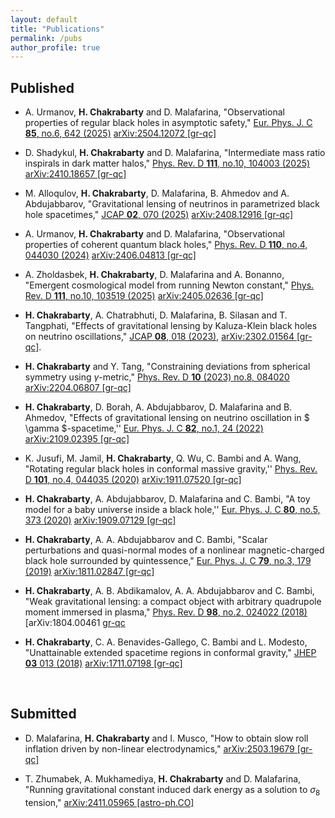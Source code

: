 ```yaml
---
layout: default
title: "Publications"
permalink: /pubs
author_profile: true
---
```



## Published


* A. Urmanov, <b>H. Chakrabarty</b> and D. Malafarina,
"Observational properties of regular black holes in asymptotic safety,"
[Eur. Phys. J. C <b>85</b>, no.6, 642 (2025)](https://doi.org/10.1140/epjc/s10052-025-14377-6)
[arXiv:2504.12072 [gr-qc]](https://arxiv.org/pdf/2504.12072)

* D. Shadykul, <b>H. Chakrabarty</b> and D. Malafarina,
"Intermediate mass ratio inspirals in dark matter halos,"
[Phys. Rev. D <b>111</b>, no.10, 104003 (2025)](https://doi.org/10.1103/PhysRevD.111.104003)
[arXiv:2410.18657 [gr-qc]](https://arxiv.org/pdf/2410.18657)

* M. Alloqulov, <b>H. Chakrabarty</b>, D. Malafarina, B. Ahmedov and A. Abdujabbarov,
"Gravitational lensing of neutrinos in parametrized black hole spacetimes,"
[JCAP <b>02</b>, 070 (2025)](https://doi.org/10.1088/1475-7516/2025/02/070)
[arXiv:2408.12916 [gr-qc]](https://arxiv.org/pdf/2408.12916)

* A. Urmanov, <b>H. Chakrabarty</b> and D. Malafarina,
"Observational properties of coherent quantum black holes,"
[Phys. Rev. D <b>110</b>, no.4, 044030 (2024)](https://doi.org/10.1103/PhysRevD.110.044030)
[arXiv:2406.04813 [gr-qc]](https://arxiv.org/pdf/2406.04813)

* A. Zholdasbek, <b>H. Chakrabarty</b>, D. Malafarina and A. Bonanno,
"Emergent cosmological model from running Newton constant,"
[Phys. Rev. D <b>111</b>, no.10, 103519 (2025)](https://doi.org/10.1103/PhysRevD.111.103519)
[arXiv:2405.02636 [gr-qc]](https://arxiv.org/pdf/2405.02636)

* <b>H. Chakrabarty</b>, A. Chatrabhuti, D. Malafarina, B. Silasan and T. Tangphati,
"Effects of gravitational lensing by Kaluza-Klein black holes on neutrino oscillations,"
[JCAP <b>08</b>, 018 (2023)](https://doi.org/10.1088/1475-7516/2023/08/018),
[arXiv:2302.01564 [gr-qc]](https://arxiv.org/pdf/2302.01564).

* <b>H. Chakrabarty</b> and Y. Tang,
"Constraining deviations from spherical symmetry using $\gamma$-metric,"
[Phys. Rev. D <b>10</b> (2023) no.8, 084020](https://doi.org/10.1103/PhysRevD.107.084020)
[arXiv:2204.06807 [gr-qc]](https://arxiv.org/pdf/2204.06807)

* <b>H. Chakrabarty</b>, D. Borah, A. Abdujabbarov, D. Malafarina and B. Ahmedov,
"Effects of gravitational lensing on neutrino oscillation in $ \gamma $-spacetime,''
[Eur. Phys. J. C <b>82</b>, no.1, 24 (2022)](https://doi.org/10.1140/epjc/s10052-021-09982-0)
[arXiv:2109.02395 [gr-qc]](https://arxiv.org/pdf/2109.02395)


* K. Jusufi, M. Jamil, <b>H. Chakrabarty</b>, Q. Wu, C. Bambi and A. Wang,
"Rotating regular black holes in conformal massive gravity,''
[Phys. Rev. D <b>101</b>, no.4, 044035 (2020)](https://doi.org/10.1103/PhysRevD.101.044035)
[arXiv:1911.07520 [gr-qc]](https://arxiv.org/pdf/1911.07520)


* <b>H. Chakrabarty</b>, A. Abdujabbarov, D. Malafarina and C. Bambi,
"A toy model for a baby universe inside a black hole,''
[Eur. Phys. J. C <b>80</b>, no.5, 373 (2020)](https://doi.org/10.1140/epjc/s10052-020-7964-0)
[arXiv:1909.07129 [gr-qc]](https://arxiv.org/pdf/1909.07129)


* <b>H. Chakrabarty</b>, A. A. Abdujabbarov and C. Bambi,
"Scalar perturbations and quasi-normal modes of a nonlinear magnetic-charged black hole surrounded by quintessence,"
[Eur. Phys. J. C <b>79</b>, no.3, 179 (2019)](https://doi.org/10.1140/epjc/s10052-019-6687-6)
[arXiv:1811.02847 [gr-qc]](https://arxiv.org/pdf/1811.02847)


* <b>H. Chakrabarty</b>, A. B. Abdikamalov, A. A. Abdujabbarov and C. Bambi,
"Weak gravitational lensing: a compact object with arbitrary quadrupole moment immersed in plasma,"
[Phys. Rev. D <b>98</b>, no.2, 024022 (2018)](https://doi.org/10.1103/PhysRevD.98.024022)
[arXiv:1804.00461 [gr-qc](https://arxiv.org/pdf/1804.00461)



* <b>H. Chakrabarty</b>, C. A. Benavides-Gallego, C. Bambi and L. Modesto,
"Unattainable extended spacetime regions in conformal gravity,"
[JHEP <b>03</b>  013 (2018)](https://doi.org/10.1007/JHEP03(2018)013)
[arXiv:1711.07198 [gr-qc]](https://arxiv.org/pdf/1711.07198)

<br/>

## Submitted


* D. Malafarina, <b>H. Chakrabarty</b> and I. Musco,
"How to obtain slow roll inflation driven by non-linear electrodynamics,"
[arXiv:2503.19679 [gr-qc]](https://arxiv.org/pdf/2503.19679)

* T. Zhumabek, A. Mukhamediya, <b>H. Chakrabarty</b> and D. Malafarina,
"Running gravitational constant induced dark energy as a solution to $\sigma_8$ tension,"
[arXiv:2411.05965 [astro-ph.CO]](https://arxiv.org/pdf/2411.05965)


